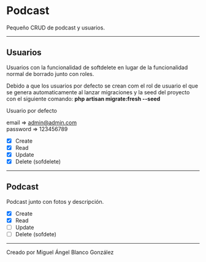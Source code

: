 # Podcast #

Pequeño CRUD de podcast y usuarios.

<hr>

## Usuarios ##

Usuarios con la funcionalidad de softdelete en lugar de la funcionalidad normal de borrado junto con roles.


Debido a que los usuarios por defecto se crean com el rol de usuario el que se genera automaticamente al lanzar migraciones y la seed del proyecto con el siguiente comando: 
<b> php artisan migrate:fresh --seed </b> 


Usuario por defecto
 
 email => admin@admin.com <br>
 password => 123456789




- [x] Create <br>
- [x] Read <br>
- [x] Update <br>
- [x] Delete (sofdelete) <br>
<hr>

## Podcast ##

Podcast junto con fotos y descripción.

- [x] Create <br>
- [x] Read<br>
- [ ] Update<br>
- [ ] Delete (sofdete) <br>

<hr>
Creado por Miguel Ángel Blanco González